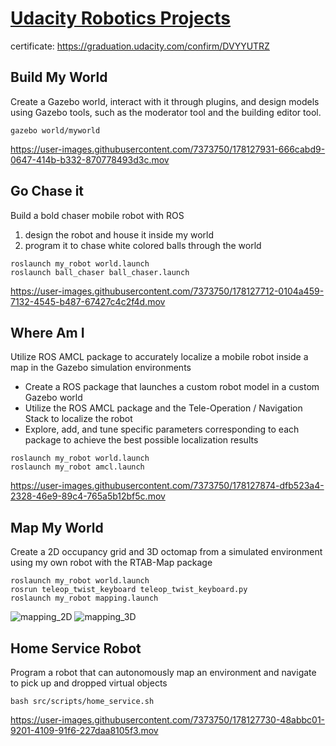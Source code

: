 # [Udacity Robotics Projects](https://www.udacity.com/course/robotics-software-engineer--nd209)

certificate: <https://graduation.udacity.com/confirm/DVYYUTRZ>

## Build My World

Create a Gazebo world, interact with it through plugins, and design models using Gazebo tools, such as the moderator tool and the building editor tool.

```
gazebo world/myworld
```



https://user-images.githubusercontent.com/7373750/178127931-666cabd9-0647-414b-b332-870778493d3c.mov




## Go Chase it

Build a bold chaser mobile robot with ROS
1. design the robot and house it inside my world
2. program it to chase white colored balls through the world

```
roslaunch my_robot world.launch
roslaunch ball_chaser ball_chaser.launch
```

https://user-images.githubusercontent.com/7373750/178127712-0104a459-7132-4545-b487-67427c4c2f4d.mov


## Where Am I

Utilize ROS AMCL package to accurately localize a mobile robot inside a map in the Gazebo simulation environments
* Create a ROS package that launches a custom robot model in a custom Gazebo world
* Utilize the ROS AMCL package and the Tele-Operation / Navigation Stack to localize the robot
* Explore, add, and tune specific parameters corresponding to each package to achieve the best possible localization results

```
roslaunch my_robot world.launch
roslaunch my_robot amcl.launch
```

https://user-images.githubusercontent.com/7373750/178127874-dfb523a4-2328-46e9-89c4-765a5b12bf5c.mov


## Map My World

Create a 2D occupancy grid and 3D octomap from a simulated environment using my own robot with the RTAB-Map package

```
roslaunch my_robot world.launch
rosrun teleop_twist_keyboard teleop_twist_keyboard.py
roslaunch my_robot mapping.launch
```

![mapping_2D](https://user-images.githubusercontent.com/7373750/178127722-efb8881e-4bda-4cd4-9119-5fa77bc943b9.png)
![mapping_3D](https://user-images.githubusercontent.com/7373750/178127727-1ce5df2e-df5b-41f2-a013-c67193383aa9.png)


## Home Service Robot

Program a robot that can autonomously map an environment and navigate to pick up and dropped virtual objects

```
bash src/scripts/home_service.sh
```

https://user-images.githubusercontent.com/7373750/178127730-48abbc01-9201-4109-91f6-227daa8105f3.mov
